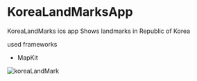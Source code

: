 # KoreaLandMarksApp
KoreaLandMarks ios app
Shows landmarks in Republic of Korea

used frameworks
- MapKit

![koreaLandMark](https://user-images.githubusercontent.com/35421421/60083304-736a7a00-9770-11e9-967f-07399489ffe8.gif)
